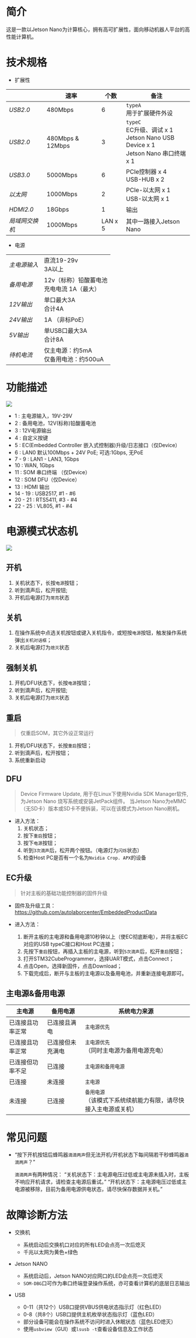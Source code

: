 <!--
 * @Description: 
 * @Date: 2020-09-11 18:51:20
 * @LastEditors: CK.Zh
 * @LastEditTime: 2021-01-07 18:40:28
 * @FilePath: \pm1-navigationkit-docs\source\user_guide\mother_board\doc.md
-->
# 简介

这是一款以Jetson Nano为计算核心，拥有高可扩展性，面向移动机器人平台的高性能计算机。

# 技术规格

* 扩展性

|              | 速率     | 个数 | 备注                                                                      |
|--------------|----------|------|---------------------------------------------------------------------------|
| *USB2.0*       | 480Mbps  | 6    | `typeA` </br> 用于扩展硬件外设                                                          |
| *USB2.0*       | 480Mbps & 12Mbps      | 3    | `typeC` </br> EC升级、调试 x 1 </br> Jetson Nano USB Device x 1 </br> Jetson Nano 串口终端 x 1 |
| *USB3.0*       | 5000Mbps | 6    | PCIe控制器 x 4 </br> USB-HUB x 2                                              |
| *以太网*       | 1000Mbps | 2    | PCIe-以太网 x 1  </br>  USB-以太网 x 1                                         |
| *HDMI2.0*      | 18Gbps   | 1    | 输出                                                                        |
| *局域网交换机* | 1000Mbps | LAN x 5    |   其中一路接入Jetson Nano                                    |



* 电源

|            |                                                   |
|------------|---------------------------------------------------|
| *主电源输入* | 直流19-29v  </br>  3A以上                         |
| *备用电源*   | 12v（标称）铅酸蓄电池  </br>  充电电流 1A（最大） |
| *12V输出*    | 单口最大3A </br> 合计4A                           |
| *24V输出*    | 1A （非标PoE）                                    |
| *5V输出*     | 单USB口最大3A </br> 合计8A                        |
| *待机电流*   | 仅主电源：约5mA </br> 仅备用电池：约500uA       |


# 功能描述

![](imgs/pm1_navikit_hw_introduction.png)

* 1 : 主电源输入，19V-29V
* 2 : 备用电池，12V(标称)铅酸蓄电池
* 3 : 12V电源输出
* 4 : 自定义按键
* 5 : EC(Embedded Controller 嵌入式控制器)升级/日志接口（仅Device）
* 6 : LAN0 默认100Mbps + 24V PoE; 可选:1Gbps, 无PoE
* 7 - 9 : LAN1 - LAN3, 1Gbps
* 10 : WAN, 1Gbps
* 11 : SOM 串口终端 （仅Device）
* 12 : SOM DFU（仅Device）
* 13 : HDMI 输出
* 14 - 19 : USB2517, #1 - #6
* 20 - 21 : RTS5411, #3 - #4
* 22 - 25 : VL805, #1 - #4

# 电源模式状态机

![](imgs/power_state_machine.jpg)

## 开机

1. 关机状态下，长按`电源`按钮；
2. 听到滴声后，松开按钮;
3. 开机后电源灯为`常亮`状态

## 关机
1. 在操作系统中点选关机按钮或键入关机指令，或短按`电源`按钮，触发操作系统弹出`关机对话框`；
2. 关机后电源灯为`熄灭`状态
## 强制关机

1. 开机/DFU状态下，长按`电源`按钮；
2. 听到滴声后，松开按钮;
3. 关机后电源灯为`熄灭`状态

## 重启
> 仅重启SOM，其它外设正常运行

1. 开机/DFU状态下，长按`重启`按钮；
2. 听到滴声后，松开按钮；
3. 系统重新启动
## DFU

> Device Firmware Update, 用于在Linux下使用Nvidia SDK Manager软件,为Jetson Nano 烧写系统或安装JetPack组件。
> 当Jetson Nano为eMMC（无SD卡）版本或SD卡不便拆装，可以在该模式为Jetson Nano刷机。

 * 进入方法：
    1. 关机状态；
    2. 按下`重启`按钮；
    3. 按下`电源`按钮；
    4. 听到`3次滴声`后，松开两个按钮。（电源灯为`闪烁`状态）
    5. 检查Host PC是否有一个名为`Nvidia Crop. APX`的设备


## EC升级

> 针对主板的基础功能控制器的固件升级

* 固件及升级工具： https://github.com/autolaborcenter/EmbeddedProductData

* 进入方法：
   1. 断开主板的主电源和备用电源10秒钟以上（使EC彻底断电），并将主板EC对应的USB typeC接口和Host PC连接；
   2. 先按下`重启`按钮，再插入主板的主电源，听到`5次滴声`后，松开`重启`按钮；
   3. 打开STM32CubeProgrammer，选择UART模式，点击Connect；
   4. 点击Open，选择新固件，点击Download；
   5. 下载完成后，断开与主板的主电源以及备用电池，并重新连接电源即可。


## 主电源&备用电源

| 主电源 | 备用电源 | 系统电力来源 |
|-|-|-|
| 已连接且功率正常 | 已连接且满电 | `主电源优先`|
| 已连接且功率正常 | 已连接但未充满电 | `主电源优先` </br> （同时主电源为备用电源充电）|
| 已连接但功率不足 | 已连接 |  `主电源和备用电源`|
| 已连接 | 未连接 | `主电源` |
| 未连接 | 已连接 | `备用电源` </br> （该模式下系统续航能力有限，请尽快接入主电源或关机）|

# 常见问题

* “按下开机按钮后蜂鸣器`滴滴两声`但无法开机/开机状态下每间隔若干秒蜂鸣器`滴滴两声`？”
  
  `滴滴两声`有两种情况：
  “关机状态下：主电源电压过低或主电源未插入时，主板不响应开机请求，请检查主电源后重试。”
  “开机状态下：主电源电压过低或主电源被移除，目前为备用电源供电状态，请尽快保存数据并关机。”
  
  
# 故障诊断方法
* 交换机
    * 系统启动后交换机口对应的所有LED会点亮一次后熄灭
    * 千兆以太网为黄色+绿色

* Jetson NANO
    * 系统启动后，Jetson NANO对应网口的LED会点亮一次后熄灭
    * `SOM-DBG`口可作为串口终端登录操作系统，亦可查看计算机的底层日志输出

* USB 
    * 0-11（共12个）USB口提供VBUS供电状态指示灯（红色LED）
    * 0-8（共8个）USB口提供主机枚举状态指示灯（蓝色LED）
    * 部分设备可能会在操作系统不访问时进入休眠状态（蓝色LED熄灭）
    * 使用`usbview`（GUI）或`lsusb -t`查看设备信息及工作状态
 


